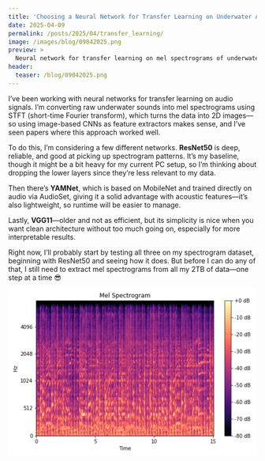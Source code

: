 ```yaml
---
title: 'Choosing a Neural Network for Transfer Learning on Underwater Audio Mel Spectrograms'
date: 2025-04-09
permalink: /posts/2025/04/transfer_learning/
image: /images/blog/09042025.png
preview: >
  Neural network for transfer learning on mel spectrograms of underwater audio, comparing ResNet50, YAMNet, and VGG11—each bringing different strengths to the table when handling image-like acoustic data.
header:
  teaser: /blog/09042025.png
---
```

I’ve been working with neural networks for transfer learning on audio signals. I’m converting raw underwater sounds into mel spectrograms using STFT (short-time Fourier transform), which turns the data into 2D images—so using image-based CNNs as feature extractors makes sense, and I’ve seen papers where this approach worked well.


To do this, I’m considering a few different networks. **ResNet50** is deep, reliable, and good at picking up spectrogram patterns. It’s my baseline, though it might be a bit heavy for my current PC setup, so I’m thinking about dropping the lower layers since they’re less relevant to my data. 

Then there’s **YAMNet**, which is based on MobileNet and trained directly on audio via AudioSet, giving it a solid advantage with acoustic features—it’s also lightweight, so runtime will be easier to manage.

Lastly, **VGG11**—older and not as efficient, but its simplicity is nice when you want clean architecture without too much going on, especially for more interpretable results.

Right now, I’ll probably start by testing all three on my spectrogram dataset, beginning with ResNet50 and seeing how it does. But before I can do any of that, I still need to extract mel spectrograms from all my 2TB of data—one step at a time 😎

![My helpful screenshot](/images/blog/09042025.png)